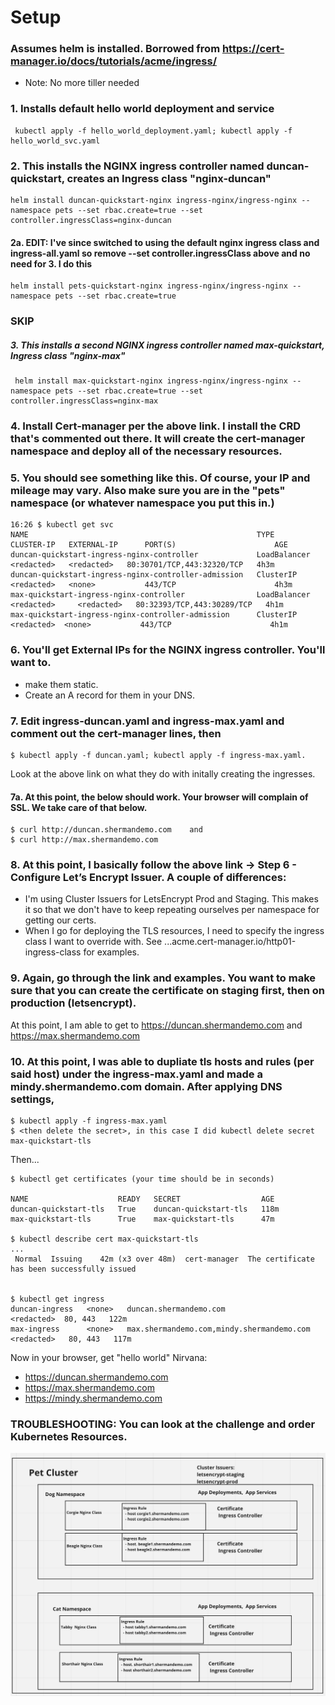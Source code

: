 # Setup


### Assumes helm is installed.  Borrowed from https://cert-manager.io/docs/tutorials/acme/ingress/
  * Note: No more tiller needed

### 1. Installs default hello world deployment and service
```
 kubectl apply -f hello_world_deployment.yaml; kubectl apply -f hello_world_svc.yaml
```

### 2.  This installs the NGINX ingress controller named duncan-quickstart, creates an Ingress class "nginx-duncan"
```
helm install duncan-quickstart-nginx ingress-nginx/ingress-nginx --namespace pets --set rbac.create=true --set controller.ingressClass=nginx-duncan
```
#### 2a.  EDIT:  I've since switched to using the default nginx ingress class and ingress-all.yaml so remove --set controller.ingressClass above and no need for 3.  I do this
```
helm install pets-quickstart-nginx ingress-nginx/ingress-nginx --namespace pets --set rbac.create=true
```

### SKIP
##### 3. This installs a second NGINX ingress controller named max-quickstart, Ingress class "nginx-max"
```
 helm install max-quickstart-nginx ingress-nginx/ingress-nginx --namespace pets --set rbac.create=true --set controller.ingressClass=nginx-max
```

### 4. Install Cert-manager per the above link.  I install the CRD that's commented out there.  It will create the cert-manager namespace and deploy all of the necessary resources.

### 5. You should see something like this.  Of course, your IP and mileage may vary.  Also make sure you are in the "pets" namespace (or whatever namespace you put this in.)
```
16:26 $ kubectl get svc
NAME                                                   TYPE           CLUSTER-IP   EXTERNAL-IP      PORT(S)                      AGE
duncan-quickstart-ingress-nginx-controller             LoadBalancer   <redacted>   <redacted>   80:30701/TCP,443:32320/TCP   4h3m
duncan-quickstart-ingress-nginx-controller-admission   ClusterIP      <redacted>   <none>           443/TCP                      4h3m
max-quickstart-ingress-nginx-controller                LoadBalancer   <redacted>     <redacted>   80:32393/TCP,443:30289/TCP   4h1m
max-quickstart-ingress-nginx-controller-admission      ClusterIP      <redacted>  <none>           443/TCP                      4h1m
```
### 6.  You'll get External IPs for the NGINX ingress controller.  You'll want to.
  - make them static.
  - Create an A record for them in your DNS.

### 7.  Edit ingress-duncan.yaml and ingress-max.yaml and comment out the cert-manager lines, then 
  ```
  $ kubectl apply -f duncan.yaml; kubectl apply -f ingress-max.yaml. 
  ```
  Look at the above link on what they do with initally creating the ingresses.

#### 7a. At this point, the below should work.  Your browser will complain of SSL.  We take care of that below.
    $ curl http://duncan.shermandemo.com    and 
    $ curl http://max.shermandemo.com 
    
### 8.  At this point, I basically follow the above link -> Step 6 - Configure Let’s Encrypt Issuer.  A couple of differences:

- I'm using Cluster Issuers for LetsEncrypt Prod and Staging.  This makes it so that we don't have to keep repeating ourselves per namespace for getting our certs.
- When I go for deploying the TLS resources, I need to specify the ingress class I want to override with.   See  ...acme.cert-manager.io/http01-ingress-class for examples.

### 9.  Again, go through the link and examples.  You want to make sure that you can create the certificate on staging first, then on production (letsencrypt).

   At this point, I am able to get to https://duncan.shermandemo.com and https://max.shermandemo.com

### 10. At this point, I was able to dupliate tls hosts and rules (per said host) under the ingress-max.yaml and made a mindy.shermandemo.com domain.  After applying DNS settings, 
```
$ kubectl apply -f ingress-max.yaml
$ <then delete the secret>, in this case I did kubectl delete secret max-quickstart-tls
```

Then...
```
$ kubectl get certificates (your time should be in seconds)

NAME                    READY   SECRET                  AGE
duncan-quickstart-tls   True    duncan-quickstart-tls   118m
max-quickstart-tls      True    max-quickstart-tls      47m

$ kubectl describe cert max-quickstart-tls
...
 Normal  Issuing    42m (x3 over 48m)  cert-manager  The certificate has been successfully issued


$ kubectl get ingress 
duncan-ingress   <none>   duncan.shermandemo.com                      <redacted>  80, 443   122m
max-ingress      <none>   max.shermandemo.com,mindy.shermandemo.com   <redacted>   80, 443   117m
```

Now in your browser, get "hello world" Nirvana:
- https://duncan.shermandemo.com
- https://max.shermandemo.com
- https://mindy.shermandemo.com


### TROUBLESHOOTING:  You can look at the challenge and order Kubernetes Resources.

![Click Here for an attempt at a Visual Summary](./images/k8s_cluster_diagram5.png)
